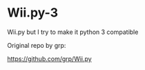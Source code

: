 # Wii.py-3
Wii.py but I try to make it python 3 compatible

Original repo by grp:

https://github.com/grp/Wii.py
